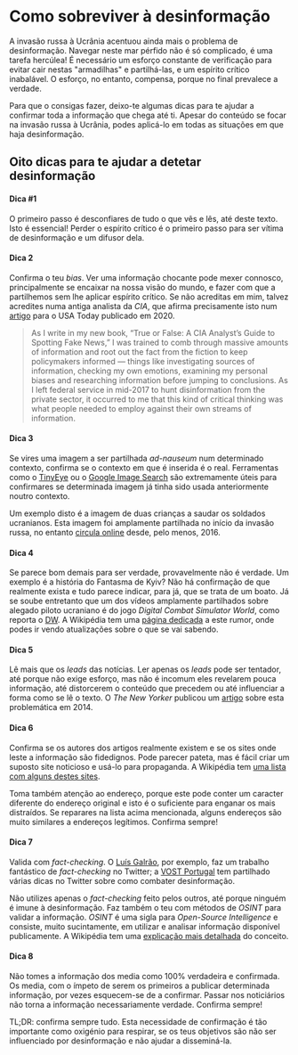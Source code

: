 # Como sobreviver à desinformação

A invasão russa à Ucrânia acentuou ainda mais o problema de desinformação. Navegar neste mar pérfido não é só complicado, é uma tarefa hercúlea! É necessário um esforço constante de verificação para evitar cair nestas "armadilhas" e partilhá-las, e um espírito crítico inabalável. O esforço, no entanto, compensa, porque no final prevalece a verdade.

Para que o consigas fazer, deixo-te algumas dicas para te ajudar a confirmar toda a informação que chega até ti. Apesar do conteúdo se focar na invasão russa à Ucrânia, podes aplicá-lo em todas as situações em que haja desinformação.

## Oito dicas para te ajudar a detetar desinformação

#### Dica #1

O primeiro passo é desconfiares de tudo o que vês e lês, até deste texto. Isto é essencial! Perder o espírito crítico é o primeiro passo para ser vítima de desinformação e um difusor dela.

#### Dica 2

Confirma o teu *bias*. Ver uma informação chocante pode mexer connosco, principalmente se encaixar na nossa visão do mundo, e fazer com que a partilhemos sem lhe aplicar espírito crítico. Se não acreditas em mim, talvez acredites numa antiga analista da *CIA*, que afirma precisamente isto num [artigo](https://eu.usatoday.com/story/opinion/2020/07/29/cia-tips-fake-news-check-bias-ask-questions-do-research-column/5518879002/) para o USA Today publicado em 2020.

> As I write in my new book, “True or False: A CIA Analyst’s Guide to Spotting Fake News,” I was trained to comb through massive amounts of information and root out the fact from the fiction to keep policymakers informed — things like investigating sources of information, checking my own emotions, examining my personal biases and researching information before jumping to conclusions. As I left federal service in mid-2017 to hunt disinformation from the private sector, it occurred to me that this kind of critical thinking was what people needed to employ against their own streams of information.

#### Dica 3

Se vires uma imagem a ser partilhada *ad-nauseum* num determinado contexto, confirma se o contexto em que é inserida é o real. Ferramentas como o [TinyEye](https://tineye.com/) ou o [Google Image Search](https://images.google.com/) são extremamente úteis para confirmares se determinada imagem já tinha sido usada anteriormente noutro contexto.

Um exemplo disto é a imagem de duas crianças a saudar os soldados ucranianos. Esta imagem foi amplamente partilhada no início da invasão russa, no entanto [circula online](https://www.indiatoday.in/fact-check/story/fact-check-old-image-ukrainian-children-sending-off-army-ukraine-russia-war-1918505-2022-02-27) desde, pelo menos, 2016.

#### Dica 4

Se parece bom demais para ser verdade, provavelmente não é verdade. Um exemplo é a história do Fantasma de Kyiv? Não há confirmação de que realmente exista e tudo parece indicar, para já, que se trata de um boato. Já se soube entretanto que um dos vídeos amplamente partilhados sobre alegado piloto ucraniano é do jogo *Digital Combat Simulator World*, como reporta o [DW](https://www.dw.com/en/fact-check-ukraines-ghost-of-kyiv-fighter-pilot/a-60951825). A Wikipédia tem uma [página dedicada](https://en.wikipedia.org/wiki/Ghost_of_Kyiv) a este rumor, onde podes ir vendo atualizações sobre o que se vai sabendo.

#### Dica 5

Lê mais que os *leads* das notícias. Ler apenas os *leads* pode ser tentador, até porque não exige esforço, mas não é incomum eles revelarem pouca informação, até distorcerem o conteúdo que precedem ou até influenciar a forma como se lê o texto. O *The New Yorker* publicou um [artigo](https://www.newyorker.com/science/maria-konnikova/headlines-change-way-think/amp) sobre esta problemática em 2014.

#### Dica 6

Confirma se os autores dos artigos realmente existem e se os sites onde leste a informação são fidedignos. Pode parecer pateta, mas é fácil criar um suposto site noticioso e usá-lo para propaganda. A Wikipédia tem [uma lista com alguns destes sites](https://en.wikipedia.org/wiki/List_of_fake_news_websites).

Toma também atenção ao endereço, porque este pode conter um caracter diferente do endereço original e isto é o suficiente para enganar os mais distraídos. Se reparares na lista acima mencionada, alguns endereços são muito similares a endereços legítimos. Confirma sempre!

#### Dica 7

Valida com *fact-checking*. O [Luís Galrão](https://twitter.com/LGalrao/), por exemplo, faz um trabalho fantástico de *fact-checking* no Twitter; a [VOST Portugal](https://twitter.com/VOSTPT/) tem partilhado várias dicas no Twitter sobre como combater desinformação.

Não utilizes apenas o *fact-checking* feito pelos outros, até porque ninguém é imune à desinformação. Faz também o teu com métodos de *OSINT* para validar a informação. *OSINT* é uma sigla para *Open-Source Intelligence* e consiste, muito sucintamente, em utilizar e analisar informação disponível publicamente. A Wikipédia tem uma [explicação mais detalhada](https://pt.wikipedia.org/wiki/OSINT) do conceito.

#### Dica 8

Não tomes a informação dos media como 100% verdadeira e confirmada. Os media, com o ímpeto de serem os primeiros a publicar determinada informação, por vezes esquecem-se de a confirmar. Passar nos noticiários não torna a informação necessariamente verdade. Confirma sempre!

TL;DR: confirma sempre tudo. Esta necessidade de confirmação é tão importante como oxigénio para respirar, se os teus objetivos são não ser influenciado por desinformação e não ajudar a disseminá-la.
